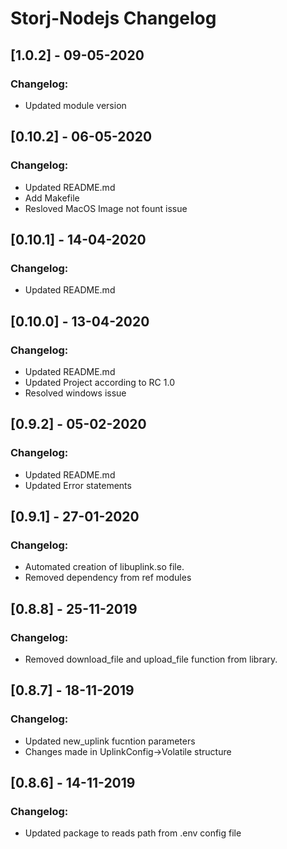 # Storj-Nodejs Changelog

## [1.0.2] - 09-05-2020
### Changelog:
* Updated module version

## [0.10.2] - 06-05-2020
### Changelog:
* Updated README.md
* Add Makefile
* Resloved MacOS Image not fount issue

## [0.10.1] - 14-04-2020
### Changelog:
* Updated README.md

## [0.10.0] - 13-04-2020
### Changelog:
* Updated README.md
* Updated Project according to RC 1.0
* Resolved windows issue

## [0.9.2] - 05-02-2020
### Changelog:
* Updated README.md
* Updated Error statements

## [0.9.1] - 27-01-2020
### Changelog:
* Automated creation of libuplink.so file.
* Removed dependency from ref modules

## [0.8.8] - 25-11-2019
### Changelog:
* Removed download_file and upload_file function from library.

## [0.8.7] - 18-11-2019
### Changelog:
* Updated new_uplink fucntion parameters
* Changes made in UplinkConfig->Volatile structure

## [0.8.6] - 14-11-2019
### Changelog:
* Updated package to reads path from .env config file
